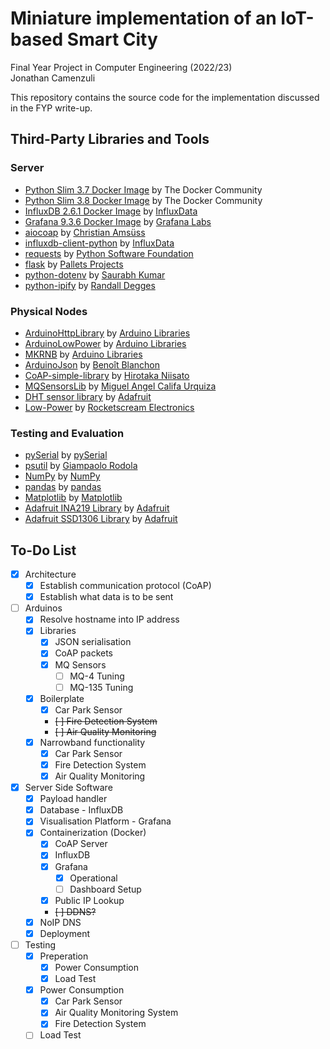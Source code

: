 # Miniature implementation of an IoT-based Smart City

Final Year Project in Computer Engineering (2022/23)\
Jonathan Camenzuli

This repository contains the source code for the implementation discussed in the FYP write-up.

## Third-Party Libraries and Tools

### Server

- [Python Slim 3.7 Docker Image](https://hub.docker.com/layers/library/python/3.7-slim/images/sha256-05be27b7e8722b0dfd691d8352e7b7c6bedacc8c43343711db98bd3b1a2d8177?context=explore) by The Docker Community
- [Python Slim 3.8 Docker Image](https://hub.docker.com/layers/library/python/3.8-slim/images/sha256-d017c2d3c37f312679e1c32bd6eb5b7bf101d29913833f4e74d14bf02425b57c?context=explore) by The Docker Community
- [InfluxDB 2.6.1 Docker Image](https://hub.docker.com/layers/library/influxdb/2.6.1/images/sha256-62bb8be55010a76e14e3b11079cd4003e428ae90ec60497782e586dd9dbda94d?context=explore) by [InfluxData](https://github.com/influxdata)
- [Grafana 9.3.6 Docker Image](https://hub.docker.com/layers/grafana/grafana/9.3.6/images/sha256-825065ced6a481f088d53b1c42fdfb9beadce6f87a07af614be1b1a78461e2bd?context=explore) by [Grafana Labs](https://grafana.com/)
- [aiocoap](https://github.com/chrysn/aiocoap) by [Christian Amsüss](https://github.com/chrysn)
- [influxdb-client-python](https://github.com/influxdata/influxdb-client-python) by [InfluxData](https://github.com/influxdata)
- [requests](https://github.com/psf/requests) by [Python Software Foundation](https://github.com/psf)
- [flask](https://github.com/pallets/flask) by [Pallets Projects](https://github.com/pallets)
- [python-dotenv](https://github.com/theskumar/python-dotenv) by [Saurabh Kumar](https://github.com/theskumar)
- [python-ipify](https://github.com/rdegges/python-ipify) by [Randall Degges](https://github.com/rdegges)

### Physical Nodes

- [ArduinoHttpLibrary](https://github.com/arduino-libraries/ArduinoHttpClient) by [Arduino Libraries](https://github.com/arduino-libraries)
- [ArduinoLowPower](https://github.com/arduino-libraries/ArduinoLowPower) by [Arduino Libraries](https://github.com/arduino-libraries)
- [MKRNB](https://github.com/arduino-libraries/MKRNB) by [Arduino Libraries](https://github.com/arduino-libraries)
- [ArduinoJson](https://github.com/bblanchon/ArduinoJson) by [Benoît Blanchon](https://github.com/bblanchon)
- [CoAP-simple-library](https://github.com/hirotakaster/CoAP-simple-library) by [Hirotaka Niisato](https://github.com/hirotakaster)
- [MQSensorsLib](https://github.com/miguel5612/MQSensorsLib) by [Miguel Angel Califa Urquiza](https://github.com/miguel5612)
- [DHT sensor library](https://github.com/adafruit/DHT-sensor-library) by [Adafruit](https://github.com/adafruit)
- [Low-Power](https://github.com/rocketscream/Low-Power) by [Rocketscream Electronics](https://github.com/rocketscream)

### Testing and Evaluation
- [pySerial](https://github.com/pyserial/pyserial) by [pySerial](https://github.com/pyserial)
- [psutil](https://github.com/giampaolo/psutil) by [Giampaolo Rodola](https://github.com/giampaolo)
- [NumPy](https://github.com/numpy/numpy) by [NumPy](https://numpy.org/)
- [pandas](https://github.com/pandas-dev/pandas/) by [pandas](https://pandas.pydata.org/)
- [Matplotlib](https://github.com/matplotlib/matplotlib) by [Matplotlib](https://matplotlib.org/)
- [Adafruit INA219 Library](https://github.com/adafruit/Adafruit_INA219) by [Adafruit](https://github.com/adafruit)
- [Adafruit SSD1306 Library](https://github.com/adafruit/Adafruit_SSD1306) by [Adafruit](https://github.com/adafruit)

## To-Do List

- [x] Architecture
  - [x] Establish communication protocol (CoAP)
  - [x] Establish what data is to be sent
- [ ] Arduinos
  - [x] Resolve hostname into IP address
  - [x] Libraries
    - [x] JSON serialisation
    - [x] CoAP packets
    - [x] MQ Sensors
      - [ ] MQ-4 Tuning
      - [ ] MQ-135 Tuning
  - [x] Boilerplate
    - [x] Car Park Sensor
    - ~~[ ] Fire Detection System~~
    - ~~[ ] Air Quality Monitoring~~
  - [x] Narrowband functionality
    - [x] Car Park Sensor
    - [x] Fire Detection System
    - [x] Air Quality Monitoring
- [x] Server Side Software
  - [x] Payload handler
  - [x] Database - InfluxDB
  - [x] Visualisation Platform - Grafana
  - [x] Containerization (Docker)
    - [x] CoAP Server
    - [x] InfluxDB
    - [x] Grafana
      - [x] Operational
      - [ ] Dashboard Setup
    - [x] Public IP Lookup
    - ~~[ ] DDNS?~~
  - [x] NoIP DNS
  - [x] Deployment
- [ ] Testing
  - [x] Preperation
    - [x] Power Consumption
    - [x] Load Test
  - [x] Power Consumption
    - [x] Car Park Sensor
    - [x] Air Quality Monitoring System
    - [x] Fire Detection System
  - [ ] Load Test
